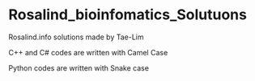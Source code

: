 # Rosalind_bioinfomatics_Solutuons


Rosalind.info solutions made by Tae-Lim


C++ and C# codes are written with Camel Case


Python codes are written with Snake case
